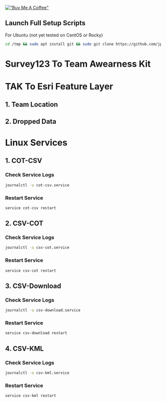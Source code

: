 [!["Buy Me A Coffee"](https://www.buymeacoffee.com/assets/img/custom_images/orange_img.png)](https://www.buymeacoffee.com/jpat)

## Launch Full Setup Scripts
For Ubuntu (not yet tested on CentOS or Rocky)
```bash
cd /tmp && sudo apt install git && sudo git clone https://github.com/jpat-12/TeamAwearnessKit-Esri-Integration.git && cd TeamAwearnessKit-Esri-Integration && cd scripts && chmod +x ubuntu.sh && cd /opt/TAK-Esri && ls -la 
```


# Survey123 To Team Awearness Kit



# TAK To Esri Feature Layer
## 1. Team Location


## 2. Dropped Data 


# Linux Services

## 1. COT-CSV
### Check Service Logs
```bash
journalctl -u cot-csv.service
```
### Restart Service 
```bash
service cot-csv restart
```

## 2. CSV-COT
### Check Service Logs
```bash
journalctl -u csv-cot.service
```
### Restart Service 
```bash
service csv-cot restart
```
## 3. CSV-Download
### Check Service Logs
```bash
journalctl -u csv-download.service
```
### Restart Service 
```bash
service csv-download restart
```

## 4. CSV-KML
### Check Service Logs
```bash
journalctl -u csv-kml.service
```
### Restart Service 
```bash
service csv-kml restart
```

